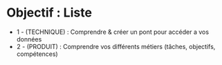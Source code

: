 # Objectif : Liste

 * <div v-click>  1 - (TECHNIQUE) : Comprendre & créer un pont pour accéder a vos données </div>
 * <div v-click>  2 - (PRODUIT) : Comprendre vos différents métiers (tâches, objectifs, compétences)</div>
